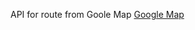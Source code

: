 API for route from Goole Map
[Google Map](https://developers.google.com/maps/documentation/urls/guide)
